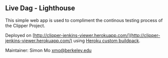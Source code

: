 ## Live Dag - Lighthouse

This simple web app is used to compliment the continous testing process of the Clipper Project. 

Deployed on [http://clipper-jenkins-viewer.herokuapp.com/](http://clipper-jenkins-viewer.herokuapp.com/) using 
[Heroku custom buildpack](https://devcenter.heroku.com/articles/buildpack-builds-heroku-yml).

Maintainer: Simon Mo <xmo@berkeley.edu>